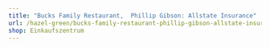 ```yaml
---
title: "Bucks Family Restaurant,  Phillip Gibson: Allstate Insurance"
url: /hazel-green/bucks-family-restaurant-phillip-gibson-allstate-insurance/
shop: Einkaufszentrum
---
```

